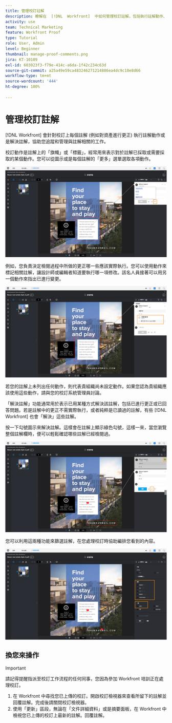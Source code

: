 ```yaml
---
title: 管理校訂註解
description: 瞭解在  [!DNL  Workfront]  中如何管理校訂註解，包括執行註解動作、解決註解以及篩選註解欄。
activity: use
team: Technical Marketing
feature: Workfront Proof
type: Tutorial
role: User, Admin
level: Beginner
thumbnail: manage-proof-comments.png
jira: KT-10109
exl-id: 603023f3-f79e-414c-a6da-1f42c234c63d
source-git-commit: a25a49e59ca483246271214886ea4dc9c10e8d66
workflow-type: tm+mt
source-wordcount: '444'
ht-degree: 100%

---
```


# 管理校訂註解

[!DNL Workfront] 會針對校訂上每個註解 (例如對資產進行更正) 執行註解動作或是解決註解，協助您追蹤和管理與註解相關的工作。

校訂動作是註解上的「旗幟」或「標籤」，經常用來表示對於註解已採取或需要採取的某個動作。您可以從圖示或是每個註解的「更多」選單選取各項動作。

![影像顯示校訂檢視器中的校訂，在註解上突顯標示旗幟圖示而且看見可用的校訂動作。](assets/manage-comments-1.png)

例如，您負責決定檢閱過程中所做的更正哪一些應該實際執行。您可以使用動作來標記相關註解，讓設計師或編輯者知道要執行哪一項修改。該名人員接著可以用另一個動作來指出已進行變更。

![影像顯示校訂檢視器中的校訂，其註解上突顯標示「[!UICONTROL 待辦]」校訂動作。](assets/manage-comments-2.png)

若您的註解上未列出任何動作，則代表貴組織尚未設定動作。如果您認為貴組織應該使用這些動作，請與您的校訂系統管理員討論。

「解決註解」功能通常用於表示已用某種方式解決該註解，包括已進行更正或已回答問題。若是註解中的更正不需實際執行，或者純粹是已讀過的註解，有些 [!DNL Workfront] 也會「解決」這些註解。

按一下勾號圖示來解決註解。這樣會在註解上顯示綠色勾號，這樣一來，當您瀏覽整個註解欄時，便可以輕鬆確認哪些註解已經檢閱過。

![影像顯示校訂檢視器中的校訂，其註解上突顯標示勾號圖示。](assets/manage-comments-4.png)

您可以利用這兩種功能來篩選註解，在您處理校訂時協助編排您看到的內容。

![影像顯示校訂檢視器中的註解篩選器，其中突顯標示「[!UICONTROL 動作]」和「[!UICONTROL 一般]」篩選選項。](assets/manage-comments-3.png)

## 換您來操作

>[!IMPORTANT]
>
>請記得提醒指派至校訂工作流程的任何同事，您因為參加 Workfront 培訓正在處理校訂。


1. 在 Workfront 中尋找您已上傳的校訂。開啟校訂檢視器來查看所留下的註解並回覆註解。完成後請關閉校訂檢視器。
1. 使用「更新」區段，無論在「文件詳細資料」或是摘要面板，在 Workfront 中檢視您已上傳的校訂上最新的註解。回覆註解。


<!--
## Learn more
* Create and manage proof comments
-->
